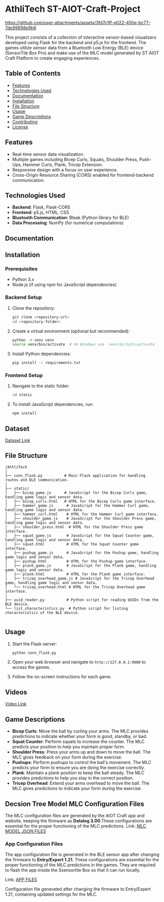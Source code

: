 # AthliTech ST-AIOT-Craft-Project


https://github.com/user-attachments/assets/3fd7c1ff-e022-450e-bc77-7de99898e9b6




This project consists of a collection of interactive sensor-based visualizers developed using Flask for the backend and p5.js for the frontend. The games utilize sensor data from a Bluetooth Low Energy (BLE) device (SensorTile Box Pro) and make use of the MLC model generated by ST AIOT Craft Platform to create engaging experiences.

## Table of Contents

- [Features](#features)
- [Technologies Used](#technologies-used)
- [Documentation](#documentation)
- [Installation](#installation)
- [File Structure](#file-structure)
- [Usage](#usage)
- [Game Descriptions](#game-descriptions)
- [Contributing](#contributing)
- [License](#license)

## Features

- Real-time sensor data visualization.
- Multiple games including Bicep Curls, Squats, Shoulder Press, Push-Ups, Hammer Curls, Plank, Tricep Extension.
- Responsive design with a focus on user experience.
- Cross-Origin Resource Sharing (CORS) enabled for frontend-backend communication.

## Technologies Used

- **Backend**: Flask, Flask-CORS
- **Frontend**: p5.js, HTML, CSS
- **Bluetooth Communication**: Bleak (Python library for BLE)
- **Data Processing**: NumPy (for numerical computations)

## Documentation

## Installation

### Prerequisites

- Python 3.x
- Node.js (if using npm for JavaScript dependencies)

### Backend Setup

1. Clone the repository:
   ```bash
   git clone <repository-url>
   cd <repository-folder>
   ```

2. Create a virtual environment (optional but recommended):
   ```bash
   python -m venv venv
   source venv/bin/activate  # On Windows use `venv\Scripts\activate`
   ```

3. Install Python dependencies:
   ```bash
   pip install -r requirements.txt
   ```

### Frontend Setup

1. Navigate to the static folder:
   ```bash
   cd static
   ```

2. To install JavaScript dependencies, run:
   ```bash
   npm install
   ```
## Dataset
[Dataset Link](https://drive.google.com/drive/folders/1EbXt3ofgRYc1gK2JeSINofctKB1eFOX6?usp=sharing)

## File Structure

```
/AthliTech
│
├── conn_flask.py          # Main Flask application for handling routes and BLE communication.
│
├── static/
│   ├── bicep_game.js      # JavaScript for the Bicep Curls game, handling game logic and sensor data.
│   ├── bicep_curls.html   # HTML for the Bicep Curls game interface.
│   ├── hammer_game.js      # JavaScript for the Hammer Curl game, handling game logic and sensor data.
│   ├── hammer_curl.html    # HTML for the Hammer Curl game interface.
│   ├── shoulder_game.js    # JavaScript for the Shoulder Press game, handling game logic and sensor data.
│   ├── shoulder_press.html  # HTML for the Shoulder Press game interface.
│   ├── squat_game.js       # JavaScript for the Squat Counter game, handling game logic and sensor data.
│   ├── squat.html          # HTML for the Squat Counter game interface.
│   ├── pushup_game.js      # JavaScript for the Pushup game, handling game logic and sensor data.
│   ├── pushup.html         # HTML for the Pushup game interface.
│   ├── plank_game.js       # JavaScript for the Plank game, handling game logic and sensor data.
│   ├── plank.html          # HTML for the Plank game interface.
│   ├── tricep_overhead_game.js # JavaScript for the Tricep Overhead game, handling game logic and sensor data.
│   └── tricep_overhead.html # HTML for the Tricep Overhead game interface.
│
├── uuid_reader.py          # Python script for reading UUIDs from the BLE device.
└── list_characteristics.py  # Python script for listing characteristics of the BLE device.
 
```

## Usage

1. Start the Flask server:
   ```bash
   python conn_flask.py
   ```

2. Open your web browser and navigate to `http://127.0.0.1:9000` to access the games.

3. Follow the on-screen instructions for each game.

## Videos

[Video Link](https://drive.google.com/drive/folders/1amoFOjHWOWiVsIEGAE2MIUrZG-c_hRs5?usp=sharing)

## Game Descriptions

- **Bicep Curls**: Move the ball by curling your arms. The MLC provides predictions to indicate whether your form is good, standby, or bad.
- **Squat Counter**: Perform squats to increase the counter. The MLC predicts your position to help you maintain proper form.
- **Shoulder Press**: Press your arms up and down to move the ball. The MLC gives feedback on your form during the exercise.
- **Pushups**: Perform pushups to control the ball's movement. The MLC predicts your form to ensure you are doing the exercise correctly.
- **Plank**: Maintain a plank position to keep the ball steady. The MLC provides predictions to help you stay in the correct position.
- **Tricep Overhead**: Extend your arms overhead to move the ball. The MLC gives predictions to indicate your form during the exercise.

## Decsion Tree Model MLC Configuration Files

The MLC configuration files are generated by the AIOT Craft app and website, keeping the firmware as **Datalog 3.00**.These configurations are essential for the proper functioning of the MLC predictions.
Link:
[MLC MODEL JSON FILES](https://drive.google.com/drive/folders/1_wgwswTOXAq2rNmJBQEob5R-7LxufqeY?usp=sharing)

### App Configuration Files
The app configuration file is generated in the BLE sensor app after changing the firmware to **Entry/Expert 1.21**. These configurations are essential for the proper functioning of the MLC predictions in the games.
They are required to flash the app inside the Ssensortile Box so that it can run locally.

Link:
[APP FILES ](https://drive.google.com/drive/folders/1ifW7kHJNRtXa6Z1mGRVws9v32Ss82mlK?usp=sharing)

 
Configuration file generated after changing the firmware to Entry/Expert 1.21, containing updated settings for the MLC.

